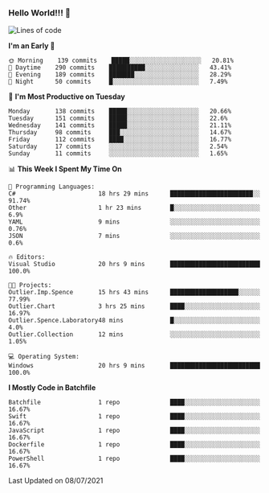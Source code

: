 ### Hello World!!! 👋

<!--
**kekotek/kekotek** is a ✨ _special_ ✨ repository because its `README.md` (this file) appears on your GitHub profile.

Here are some ideas to get you started:

- 🔭 I’m currently working on ...
- 🌱 I’m currently learning ...
- 👯 I’m looking to collaborate on ...
- 🤔 I’m looking for help with ...
- 💬 Ask me about ...
- 📫 How to reach me: ...
- 😄 Pronouns: ...
- ⚡ Fun fact: ...
-->

<!--START_SECTION:waka-->
![Lines of code](https://img.shields.io/badge/From%20Hello%20World%20I%27ve%20Written-18753%20lines%20of%20code-blue)

**I'm an Early 🐤** 

```text
🌞 Morning    139 commits    █████░░░░░░░░░░░░░░░░░░░░   20.81% 
🌆 Daytime    290 commits    ██████████░░░░░░░░░░░░░░░   43.41% 
🌃 Evening    189 commits    ███████░░░░░░░░░░░░░░░░░░   28.29% 
🌙 Night      50 commits     █░░░░░░░░░░░░░░░░░░░░░░░░   7.49%

```
📅 **I'm Most Productive on Tuesday** 

```text
Monday       138 commits    █████░░░░░░░░░░░░░░░░░░░░   20.66% 
Tuesday      151 commits    █████░░░░░░░░░░░░░░░░░░░░   22.6% 
Wednesday    141 commits    █████░░░░░░░░░░░░░░░░░░░░   21.11% 
Thursday     98 commits     ███░░░░░░░░░░░░░░░░░░░░░░   14.67% 
Friday       112 commits    ████░░░░░░░░░░░░░░░░░░░░░   16.77% 
Saturday     17 commits     ░░░░░░░░░░░░░░░░░░░░░░░░░   2.54% 
Sunday       11 commits     ░░░░░░░░░░░░░░░░░░░░░░░░░   1.65%

```


📊 **This Week I Spent My Time On** 

```text
💬 Programming Languages: 
C#                       18 hrs 29 mins      ███████████████████████░░   91.74% 
Other                    1 hr 23 mins        █░░░░░░░░░░░░░░░░░░░░░░░░   6.9% 
YAML                     9 mins              ░░░░░░░░░░░░░░░░░░░░░░░░░   0.76% 
JSON                     7 mins              ░░░░░░░░░░░░░░░░░░░░░░░░░   0.6%

🔥 Editors: 
Visual Studio            20 hrs 9 mins       █████████████████████████   100.0%

🐱‍💻 Projects: 
Outlier.Imp.Spence       15 hrs 43 mins      ███████████████████░░░░░░   77.99% 
Outlier.Chart            3 hrs 25 mins       ████░░░░░░░░░░░░░░░░░░░░░   16.97% 
Outlier.Spence.Laboratory48 mins             █░░░░░░░░░░░░░░░░░░░░░░░░   4.0% 
Outlier.Collection       12 mins             ░░░░░░░░░░░░░░░░░░░░░░░░░   1.05%

💻 Operating System: 
Windows                  20 hrs 9 mins       █████████████████████████   100.0%

```

**I Mostly Code in Batchfile** 

```text
Batchfile                1 repo              ████░░░░░░░░░░░░░░░░░░░░░   16.67% 
Swift                    1 repo              ████░░░░░░░░░░░░░░░░░░░░░   16.67% 
JavaScript               1 repo              ████░░░░░░░░░░░░░░░░░░░░░   16.67% 
Dockerfile               1 repo              ████░░░░░░░░░░░░░░░░░░░░░   16.67% 
PowerShell               1 repo              ████░░░░░░░░░░░░░░░░░░░░░   16.67%

```



 Last Updated on 08/07/2021
<!--END_SECTION:waka-->
